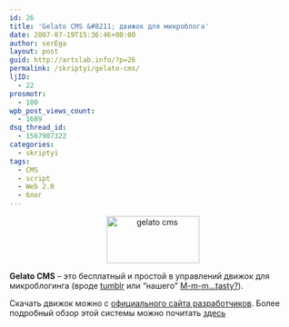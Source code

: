 ```yaml
---
id: 26
title: 'Gelato CMS &#8211; движок для микроблога'
date: 2007-07-19T15:36:46+00:00
author: serEga
layout: post
guid: http://artslab.info/?p=26
permalink: /skriptyi/gelato-cms/
ljID:
  - 22
prosmotr:
  - 100
wpb_post_views_count:
  - 1689
dsq_thread_id:
  - 1567907322
categories:
  - skriptyi
tags:
  - CMS
  - script
  - Web 2.0
  - блог
---
```

<p style="text-align: center">
  <img src="http://googledrive.com/host/0B9lHVSSSdxdxd0hjdUdmRzY3Tjg/gelato_cms.png" title="gelato cms" alt="gelato cms" border="0" height="83" width="163" />
</p>

**Gelato CMS** &#8211; это бесплатный и простой в управлений движок для микроблогинга (вроде <a href="http://internetno.net/2007/03/12/tumblr/" title="tumblr.com" target="_blank">tumblr</a> или &#8220;нашего&#8221; [M-m-m&#8230;tasty?](http://mmm-tasty.ru/)).

Скачать движок можно с <a href="http://gelatocms.com/" title="download from homepage" target="_blank">официального сайта разработчиков</a>. Более подробный обзор этой системы можно почитать <a href="http://internetno.net/2007/07/19/gelato/" title="Обзор" target="_blank">здесь</a>